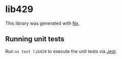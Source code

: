 # lib429

This library was generated with [Nx](https://nx.dev).


## Running unit tests

Run `nx test lib429` to execute the unit tests via [Jest](https://jestjs.io).


